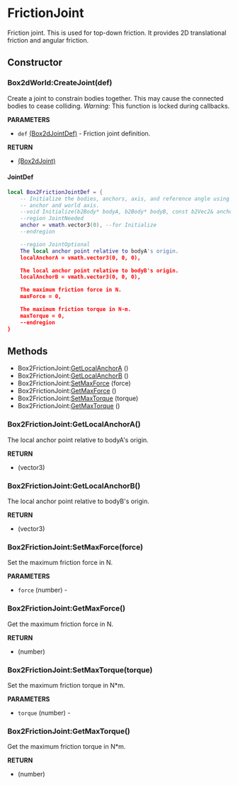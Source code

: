 # FrictionJoint
Friction joint. This is used for top-down friction.
It provides 2D translational friction and angular friction.

## Constructor

### Box2dWorld:CreateJoint(def)
Create a joint to constrain bodies together.
This may cause the connected bodies to cease colliding.
_Warning:_ This function is locked during callbacks.

**PARAMETERS**
* `def` [(Box2dJointDef)](../Joint.md) - Friction joint definition.

**RETURN**
* [(Box2dJoint)](../Joint.md)

#### JointDef
```lua
local Box2FrictionJointDef = {
    -- Initialize the bodies, anchors, axis, and reference angle using the world
    -- anchor and world axis.
    --void Initialize(b2Body* bodyA, b2Body* bodyB, const b2Vec2& anchor);
    --region JointNeeded
    anchor = vmath.vector3(0), --for Initialize
    --endregion

    --region JointOptional
    The local anchor point relative to bodyA's origin.
    localAnchorA = vmath.vector3(0, 0, 0),

    The local anchor point relative to bodyB's origin.
    localAnchorB = vmath.vector3(0, 0, 0),

    The maximum friction force in N.
    maxForce = 0,

    The maximum friction torque in N-m.
    maxTorque = 0,
    --endregion
}
```

## Methods

* Box2FrictionJoint:[GetLocalAnchorA](#box2frictionjointgetlocalanchora) ()
* Box2FrictionJoint:[GetLocalAnchorB](#box2frictionjointgetlocalanchorb) ()
* Box2FrictionJoint:[SetMaxForce](#box2frictionjointsetmaxforceforce) (force)
* Box2FrictionJoint:[GetMaxForce](#box2frictionjointgetmaxforce) ()
* Box2FrictionJoint:[SetMaxTorque](#box2frictionjointsetmaxtorquetorque) (torque)
* Box2FrictionJoint:[GetMaxTorque](#box2frictionjointgetmaxtorque) ()

### Box2FrictionJoint:GetLocalAnchorA()
The local anchor point relative to bodyA's origin.

**RETURN**
* (vector3)

### Box2FrictionJoint:GetLocalAnchorB()
The local anchor point relative to bodyB's origin.

**RETURN**
* (vector3)

### Box2FrictionJoint:SetMaxForce(force)
Set the maximum friction force in N.

**PARAMETERS**
* `force` (number) -

### Box2FrictionJoint:GetMaxForce()
Get the maximum friction force in N.

**RETURN**
* (number)

### Box2FrictionJoint:SetMaxTorque(torque)
Set the maximum friction torque in N*m.

**PARAMETERS**
* `torque` (number) -

### Box2FrictionJoint:GetMaxTorque()
Get the maximum friction torque in N*m.

**RETURN**
* (number)
